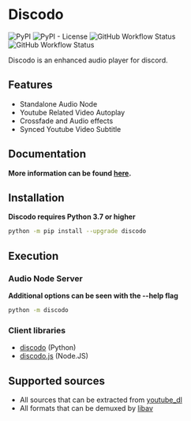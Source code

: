 # Discodo

![PyPI](https://img.shields.io/pypi/v/discodo)
![PyPI - License](https://img.shields.io/pypi/l/discodo)
![GitHub Workflow Status](https://img.shields.io/github/workflow/status/kijk2869/discodo/Python%20application)
![GitHub Workflow Status](https://img.shields.io/github/workflow/status/kijk2869/discodo/Upload%20Python%20Package?label=release)


Discodo is an enhanced audio player for discord.

## Features

* Standalone Audio Node
* Youtube Related Video Autoplay
* Crossfade and Audio effects
* Synced Youtube Video Subtitle

## Documentation

**More information can be found [here](./docs).**

## Installation

**Discodo requires Python 3.7 or higher**

```sh
python -m pip install --upgrade discodo
```


## Execution

### Audio Node Server

**Additional options can be seen with the --help flag**

```sh
python -m discodo
```

### Client libraries

* [discodo](https://github.com/kijk2869/discodo) (Python)
* [discodo.js](https://github.com/SiruBOT/discodo.js) (Node.JS)

## Supported sources

+ All sources that can be extracted from [youtube_dl](https://github.com/ytdl-org/youtube-dl)
+ All formats that can be demuxed by [libav](https://libav.org/)
